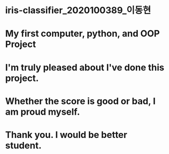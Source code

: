 # iris-classifier_2020100389_이동현
# My first computer, python, and OOP Project
# I'm truly pleased about I've done this project.
# Whether the score is good or bad, I am proud myself.
# Thank you. I would be better student.
